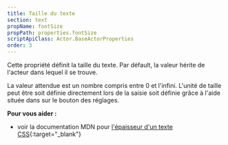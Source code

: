```yaml
---
title: Taille du texte
section: text
propName: fontSize
propPath: properties.fontSize
scriptApiClass: Actor.BaseActorProperties
order: 3
---
```

Cette propriété définit la taille du texte.
Par défault, la valeur hérite de l'acteur dans lequel il se trouve.

La valeur attendue est un nombre compris entre 0 et l'infini.
L'unité de taille peut être soit définie directement lors de la saisie soit définie grâce à l'aide située dans sur le bouton des réglages.

**Pour vous aider :**
- voir la documentation MDN pour [l'épaisseur d'un texte CSS](https://developer.mozilla.org/fr/docs/Web/CSS/font-weight){:target="_blank"}